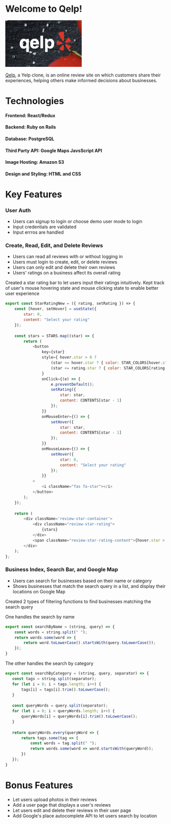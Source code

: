 # Welcome to Qelp!

![Logo](app/assets/readme/logo.png)

[Qelp](https://qelp.onrender.com), a Yelp clone, is an online review site on which customers share their experiences, helping others make informed decisions about businesses.
<br/>

# Technologies
#### Frontend: React/Redux
#### Backend: Ruby on Rails
#### Database: PostgreSQL
#### Third Party API: Google Maps JavsScript API
#### Image Hosting: Amazon S3
#### Design and Styling: HTML and CSS

# Key Features

### User Auth
- Users can signup to login or choose demo user mode to login
- Input credentials are validated
- Input errros are handled

<!-- ![UserAuth] -->

### Create, Read, Edit, and Delete Reviews
- Users can read all reviews with or without logging in
- Users must login to create, edit, or delete reviews
- Users can only edit and delete their own reviews
- Users' ratings on a business affect its overall rating

<!-- ![Reviews] -->

Created a star rating bar to let users input their ratings intuitively.
Kept track of user's mouse hovering state and mouse clicking state to enable better user experience
```js
export const StarRatingNew = ({ rating, setRating }) => {
    const [hover, setHover] = useState({
        star: 0,
        content: "Select your rating"
    });

    const stars = STARS.map((star) => {
        return (
            <button
                key={star}
                style={ hover.star > 0 ?
                    (star <= hover.star ? { color: STAR_COLORS[hover.star - 1] } : { color: "lightgray" }) :
                    (star <= rating.star ? { color: STAR_COLORS[rating.star - 1]} : {color: "lightgray"})
                }
                onClick={(e) => {
                    e.preventDefault();
                    setRating({
                        star: star,
                        content: CONTENTS[star - 1]
                    });
                }}
                onMouseEnter={() => {
                    setHover({ 
                        star: star, 
                        content: CONTENTS[star - 1] 
                    });
                }}
                onMouseLeave={() => {
                    setHover({
                        star: 0,
                        content: "Select your rating"
                    });
                }}
            >
                <i className="fas fa-star"></i>
            </button>
        );
    });

    return (
        <div className='review-star-container'>
            <div className="review-star-rating">
                {stars}
            </div>
            <span className="review-star-rating-content">{hover.star > 0 ? hover.content : rating.content}</span>
        </div>
    );
};
 ```  

### Business Index, Search Bar, and Google Map
- Users can search for businesses based on their name or category
- Shows businesses that match the search query in a list, and display their locations on Google Map

<!-- ![BusinessIndex] -->

Created 2 types of filtering functions to find businesses matching the search query

One handles the search by name
```js
export const searchByName = (string, query) => {
    const words = string.split(" ");
    return words.some(word => {
        return word.toLowerCase().startsWith(query.toLowerCase());
    });
}
 ```

The other handles the search by category
 ```js
export const searchByCategory = (string, query, separator) => {
    const tags = string.split(separator);
    for (let i = 0; i < tags.length; i++) {
        tags[i] = tags[i].trim().toLowerCase();
    }

    const queryWords = query.split(separator);
    for (let i = 0; i < queryWords.length; i++) {
        queryWords[i] = queryWords[i].trim().toLowerCase();
    }

    return queryWords.every(queryWord => {
        return tags.some(tag => {
            const words = tag.split(" ");
            return words.some(word => word.startsWith(queryWord));
        })
    });
}
 ```

# Bonus Features
- Let users upload photos in their reviews
- Add a user page that displays a user's reviews
- Let users edit and delete their reviews in their user page
- Add Google's place autocomplete API to let users search by location